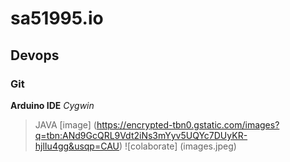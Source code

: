 # sa51995.io
## Devops
### Git
**Arduino IDE**
*Cygwin*
> JAVA
[image] (https://encrypted-tbn0.gstatic.com/images?q=tbn:ANd9GcQRL9Vdt2iNs3mYyv5UQYc7DUyKR-hjlIu4gg&usqp=CAU)
![colaborate] (images.jpeg)

